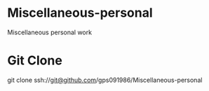 # Miscellaneous-personal
Miscellaneous personal work
# Git Clone
git clone ssh://git@github.com/gps091986/Miscellaneous-personal
